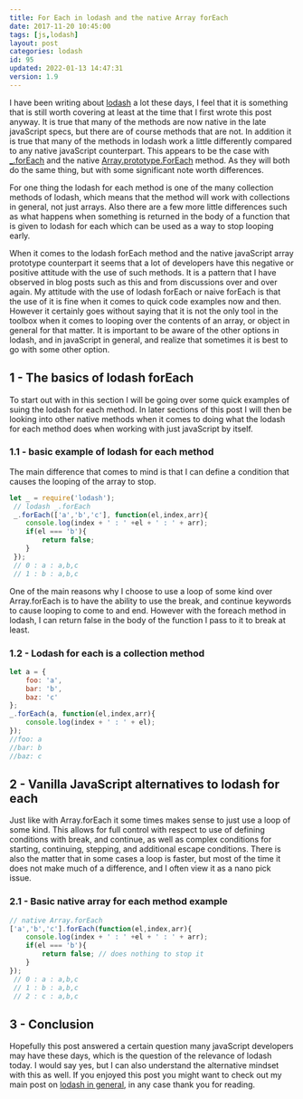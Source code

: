 ```yaml
---
title: For Each in lodash and the native Array forEach
date: 2017-11-20 10:45:00
tags: [js,lodash]
layout: post
categories: lodash
id: 95
updated: 2022-01-13 14:47:31
version: 1.9
---
```


I have been writing about [lodash](https://lodash.com/) a lot these days, I feel that it is something that is still worth covering at least at the time that I first wrote this post anyway. It is true that many of the methods are now native in the late javaScript specs, but there are of course methods that are not. In addition it is true that many of the methods in lodash work a little differently compared to any native javaScript counterpart. This appears to be the case with [\_.forEach](https://lodash.com/docs/4.17.4#forEach) and the native [Array.prototype.ForEach](/2019/02/16/js-javascript-foreach/) method. As they will both do the same thing, but with some significant note worth differences.

For one thing the lodash for each method is one of the many collection methods of lodash, which means that the method will work with collections in general, not just arrays. Also there are a few more little differences such as what happens when something is returned in the body of a function that is given to lodash for each which can be used as a way to stop looping early.

When it comes to the lodash forEach method and the native javaScript array prototype counterpart it seems that a lot of developers have this negative or positive attitude with the use of such methods. It is a pattern that I have observed in blog posts such as this and from discussions over and over again. My attitude with the use of lodash forEach or naive forEach is that the use of it is fine when it comes to quick code examples now and then. However it certainly goes without saying that it is not the only tool in the toolbox when it comes to looping over the contents of an array, or object in general for that matter. It is important to be aware of the other options in lodash, and in javaScript in general, and realize that sometimes it is best to go with some other option.

<!-- more -->

## 1 - The basics of lodash forEach

To start out with in this section I will be going over some quick examples of suing the lodash for each method. In later sections of this post I will then be looking into other native methods when it comes to doing what the lodash for each method does when working with just javaScript by itself.

### 1.1 - basic example of lodash for each method

The main difference that comes to mind is that I can define a condition that causes the looping of the array to stop.

```js
let _ = require('lodash');
 // lodash _.forEach
 _.forEach(['a','b','c'], function(el,index,arr){
    console.log(index + ' : ' +el + ' : ' + arr);
    if(el === 'b'){
        return false;
    }
 });
 // 0 : a : a,b,c
 // 1 : b : a,b,c
```

One of the main reasons why I choose to use a loop of some kind over Array.forEach is to have the ability to use the break, and continue keywords to cause looping to come to and end. However with the foreach method in lodash, I can return false in the body of the function I pass to it to break at least.

### 1.2 - Lodash for each is a collection method

```js
let a = {
    foo: 'a',
    bar: 'b',
    baz: 'c'
};
_.forEach(a, function(el,index,arr){
    console.log(index + ' : ' + el);
});
//foo: a
//bar: b
//baz: c
```

## 2 - Vanilla JavaScript alternatives to lodash for each


Just like with Array.forEach it some times makes sense to just use a loop of some kind. This allows for full control with respect to use of defining conditions with break, and continue, as well as complex conditions for starting, continuing, stepping, and additional escape conditions. There is also the matter that in some cases a loop is faster, but most of the time it does not make much of a difference, and I often view it as a nano pick issue.

### 2.1 - Basic native array for each method example

```js
// native Array.forEach
['a','b','c'].forEach(function(el,index,arr){
    console.log(index + ' : ' +el + ' : ' + arr);
    if(el === 'b'){
        return false; // does nothing to stop it
    }
});
 // 0 : a : a,b,c
 // 1 : b : a,b,c
 // 2 : c : a,b,c
```

## 3 - Conclusion

Hopefully this post answered a certain question many javaScript developers may have these days, which is the question of the relevance of lodash today. I would say yes, but I can also understand the alternative mindset with this as well. If you enjoyed this post you might want to check out my main post on [lodash in general](/2019/02/15/lodash/), in any case thank you for reading.